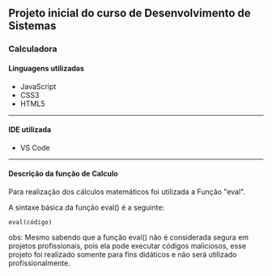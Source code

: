 ## Projeto inicial do curso de Desenvolvimento de Sistemas
### Calculadora

#### Linguagens utilizadas
- JavaScript
- CSS3
- HTML5
---
#### IDE utilizada
- VS Code
---
#### Descrição da função de Calculo
Para realização dos cálculos matemáticos foi utilizada a Função "eval".

A sintaxe básica da função eval() é a seguinte:
```
eval(código)
```
obs: Mesmo sabendo que a função eval() não é considerada segura em projetos 
profissionais, pois ela pode executar códigos maliciosos, esse projeto foi
realizado somente para fins didáticos e não será utilizado profissionalmente.

